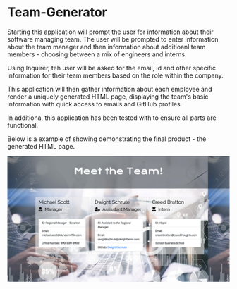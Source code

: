 # Team-Generator

Starting this application will prompt the user for information about their software managing team. The user will be prompted to enter information about the team manager and then information about additioanl team members - choosing between a mix of engineers and interns.

Using Inquirer, teh user will be asked for the email, id and other specific information for their team members based on the role within the company.

This application will then gather information about each employee and render a uniquely generated HTML page, displaying the team's basic information with quick access to emails and GitHub profiles.

In additiona, this application has been tested with to ensure all parts are functional.

Below is a example of showing demonstrating the final product - the generated HTML page.

![Team HTML](./Assets/team-demo.png)
